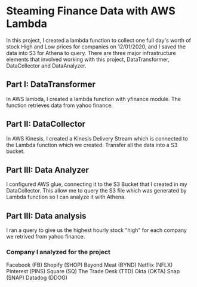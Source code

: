 # Steaming Finance Data with AWS Lambda
In this project, I created a lambda function to collect one full day's worth of stock High and Low prices for companies on 12/01/2020, and I saved the data into S3 for Athena to query.
There are three major infrastructure elements that involved working with this project, DataTransformer, DataCollector and DataAnalyzer.

## Part I: DataTransformer
In AWS lambda, I created a lambda function with yfinance module. The function retrieves data from yahoo finance.

## Part II: DataCollector
In AWS Kinesis, I created a Kinesis Delivery Stream which is connected to the Lambda function which we created. Transfer all the data into a S3 bucket.

## Part III: Data Analyzer
I configured AWS glue, connecting it to the S3 Bucket that I created in my DataCollector. This allow me to query the S3 file which was generated by Lambda function so I can analyze it with Athena.

## Part III: Data analysis
I ran a query to give us the highest hourly stock "high" for each company we retrived from yahoo finance.

### Company I analyzed for the project
Facebook (FB)
Shopify (SHOP)
Beyond Meat (BYND)
Netflix (NFLX)
Pinterest (PINS)
Square (SQ)
The Trade Desk (TTD)
Okta (OKTA)
Snap (SNAP)
Datadog (DDOG)
